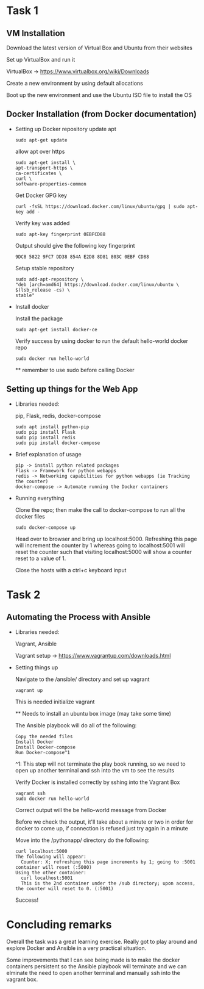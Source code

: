 # Task 1
## VM Installation
Download the latest version of Virtual Box and Ubuntu from their websites

Set up VirtualBox and run it

  VirtualBox -> https://www.virtualbox.org/wiki/Downloads

Create a new environment by using default allocations

Boot up the new environment and use the Ubuntu ISO file to install the OS

## Docker Installation (from Docker documentation)
- Setting up Docker repository
  update apt

      sudo apt-get update

  allow apt over https

      sudo apt-get install \
      apt-transport-https \
      ca-certificates \
      curl \
      software-properties-common

  Get Docker GPG key

      curl -fsSL https://download.docker.com/linux/ubuntu/gpg | sudo apt-key add -

  Verify key was added

      sudo apt-key fingerprint 0EBFCD88

  Output should give the following key fingerprint

      9DC8 5822 9FC7 DD38 854A E2D8 8D81 803C 0EBF CD88

  Setup stable repository

      sudo add-apt-repository \
      "deb [arch=amd64] https://download.docker.com/linux/ubuntu \
      $(lsb_release -cs) \
      stable"

- Install docker

  Install the package

      sudo apt-get install docker-ce

  Verify success by using docker to run the default hello-world docker repo

      sudo docker run hello-world

  ** remember to use sudo before calling Docker

## Setting up things for the Web App

- Libraries needed:

    pip, Flask, redis, docker-compose

      sudo apt install python-pip
      sudo pip install Flask
      sudo pip install redis
      sudo pip install docker-compose

- Brief explanation of usage

      pip -> install python related packages
      Flask -> Framework for python webapps
      redis -> Networking capabilities for python webapps (ie Tracking the counter)
      docker-compose -> Automate running the Docker containers

- Running everything

    Clone the repo; then make the call to docker-compose to run all the docker files

      sudo docker-compose up

    Head over to browser and bring up localhost:5000. Refreshing this page will increment the counter by 1
    whereas going to localhost:5001 will reset the counter such that visiting localhost:5000 will show a counter
    reset to a value of 1.

    Close the hosts with a ctrl+c keyboard input

# Task 2
## Automating the Process with Ansible
- Libraries needed:

    Vagrant, Ansible

    Vagrant setup -> https://www.vagrantup.com/downloads.html

- Setting things up

    Navigate to the /ansible/ directory and set up vagrant

      vagrant up

    This is needed initialize vagrant

    ** Needs to install an ubuntu box image (may take some time)

    The Ansible playbook will do all of the following:

      Copy the needed files
      Install Docker
      Install Docker-compose
      Run Docker-compose^1
    ^1: This step will not terminate the play book running, so we need to open up another terminal and ssh into the
    vm to see the results

    Verify Docker is installed correctly by sshing into the Vagrant Box

      vagrant ssh
      sudo docker run hello-world

    Correct output will the be hello-world message from Docker

    Before we check the output, it'll take about a minute or two in order for docker
    to come up, if connection is refused just try again in a minute

    Move into the /pythonapp/ directory do the following:
    
      curl localhost:5000
      The following will appear:
        Counter: X; refreshing this page increments by 1; going to :5001 container will reset (:5000)
      Using the other container:
        curl localhost:5001
        This is the 2nd container under the /sub directory; upon access, the counter will reset to 0. (:5001)

    Success!

# Concluding remarks

  Overall the task was a great learning exercise. Really got to play around and explore Docker and Ansible in a
  very practical situation.

  Some improvements that I can see being made is to make the docker containers persistent so the Ansible playbook will terminate
  and we can elminate the need to open another terminal and manually ssh into the vagrant box.
